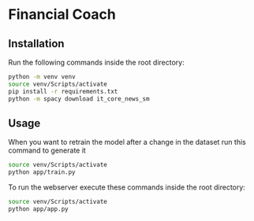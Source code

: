 # Financial Coach

## Installation
Run the following commands inside the root directory:
```sh
python -m venv venv
source venv/Scripts/activate
pip install -r requirements.txt
python -m spacy download it_core_news_sm
```

## Usage
When you want to retrain the model after a change in the dataset run this command to generate it
```sh
source venv/Scripts/activate
python app/train.py
```

To run the webserver execute these commands inside the root directory:
```sh
source venv/Scripts/activate
python app/app.py
```
